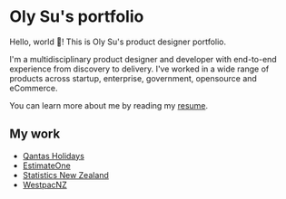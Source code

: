 # Oly Su's portfolio

Hello, world 👋! This is Oly Su's product designer portfolio.

I'm a multidisciplinary product designer and developer with end-to-end experience from discovery to delivery. I've worked in a wide range of products across startup, enterprise, government, opensource and eCommerce.

You can learn more about me by reading my [resume](./docs/resume.md).

## My work

- [Qantas Holidays](./docs/portfolio-qantas-holidays.md)
- [EstimateOne](./docs/portfolio-estimateone.md)
- [Statistics New Zealand](./docs/portfolio-statsnz.md)
- [WestpacNZ](./docs/portfolio-westpacnz.md)
